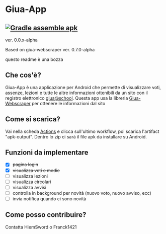 # Giua-App
[![Gradle assemble apk](https://github.com/Giua-app/Giua-App/actions/workflows/main.yml/badge.svg)](https://github.com/Giua-app/Giua-App/actions/workflows/main.yml)
---
ver. 0.0.x-alpha

Based on giua-webscraper ver. 0.7.0-alpha

questo readme è una bozza

## Che cos'è?
Giua-App è una applicazione per Android che permette di visualizzare voti, assenze, lezioni e tutte le altre informazioni ottenibili da un sito con il registro elettronico [giua@school](https://github.com/trinko/giuaschool#giuaschool).
Questa app usa la libreria [Giua-Webscraper](https://github.com/Giua-app/Giua-Webscraper) per ottenere le informazioni dal sito

## Come si scarica?
Vai nella scheda [Actions](https://github.com/Giua-app/Giua-App/actions) e clicca sull'ultimo workflow, poi scarica l'artifact "apk-output". Dentro lo zip ci sarà il file apk da installare su Android.

## Funzioni da implementare

- [x] ~~pagina login~~
- [x] ~~visualizza voti e medie~~
- [ ] visualizza lezioni
- [ ] visualizza circolari
- [ ] visualizza avvisi
- [ ] controlla in background per novità (nuovo voto, nuovo avviso, ecc)
- [ ] invia notifica quando ci sono novità

## Come posso contribuire?
Contatta HiemSword o Franck1421
